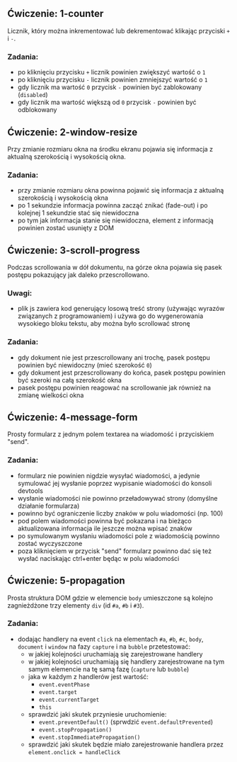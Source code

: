 Ćwiczenie: 1-counter
--------------------

Licznik, który można inkrementować lub dekrementować klikając przyciski `+` i `-`.

### Zadania:
- po kliknięciu przycisku `+` licznik powinien zwiększyć wartość o `1`
- po kliknięciu przycisku `-` licznik powinien zmniejszyć wartość o `1`
- gdy licznik ma wartość `0` przycisk `-` powinien być zablokowany (`disabled`)
- gdy licznik ma wartość większą od `0` przycisk `-` powinien być odblokowany

Ćwiczenie: 2-window-resize
--------------------------

Przy zmianie rozmiaru okna na środku ekranu pojawia się informacja z aktualną szerokością i wysokością okna.

### Zadania:
- przy zmianie rozmiaru okna powinna pojawić się informacja z aktualną szerokością i wysokością okna
- po 1 sekundzie informacja powinna zacząć znikać (fade-out) i po kolejnej 1 sekundzie stać się niewidoczna
- po tym jak informacja stanie się niewidoczna, element z informacją powinien zostać usunięty z DOM

Ćwiczenie: 3-scroll-progress
----------------------------

Podczas scrollowania w dół dokumentu, na górze okna pojawia się pasek postępu pokazujący jak daleko przescrollowano.

### Uwagi:
- plik js zawiera kod generujący losową treść strony (używając wyrazów związanych z programowaniem) i używa go do wygenerowania wysokiego bloku tekstu, aby można było scrollować stronę

### Zadania:
- gdy dokument nie jest przescrollowany ani trochę, pasek postępu powinien być niewidoczny (mieć szerokość `0`)
- gdy dokument jest przescrollowany do końca, pasek postępu powinien być szeroki na całą szerokość okna
- pasek postępu powinien reagować na scrollowanie jak również na zmianę wielkości okna

Ćwiczenie: 4-message-form
-------------------------

Prosty formularz z jednym polem textarea na wiadomość i przyciskiem "send".

### Zadania:
- formularz nie powinien nigdzie wysyłać wiadomości, a jedynie symulować jej wysłanie poprzez wypisanie wiadomości do konsoli devtools
- wysłanie wiadomości nie powinno przeładowywać strony (domyślne działanie formularza)
- powinno być ograniczenie liczby znaków w polu wiadomości (np. 100)
- pod polem wiadomości powinna być pokazana i na bieżąco aktualizowana informacja ile jeszcze można wpisać znaków
- po symulowanym wysłaniu wiadomości pole z wiadomością powinno zostać wyczyszczone
- poza kliknięciem w przycisk "send" formularz powinno dać się też wysłać naciskając ctrl+enter będąc w polu wiadomości

Ćwiczenie: 5-propagation
------------------------

Prosta struktura DOM gdzie w elemencie `body` umieszczone są kolejno zagnieżdżone trzy elementy `div` (id `#a`, `#b` i `#3`).

### Zadania:
- dodając handlery na event `click` na elementach `#a`, `#b`, `#c`, `body`, `document` i `window` na fazy `capture` i na `bubble` przetestować:
  - w jakiej kolejności uruchamiają się zarejestrowane handlery
  - w jakiej kolejności uruchamiają się handlery zarejestrowane na tym samym elemencie na tę samą fazę (`capture` lub `bubble`)
  - jaka w każdym z handlerów jest wartość:
    - `event.eventPhase`
    - `event.target`
    - `event.currentTarget`
    - `this`
  - sprawdzić jaki skutek przyniesie uruchomienie:
    - `event.preventDefault()` (sprwdzić `event.defaultPrevented`)
    - `event.stopPropagation()`
    - `event.stopImmediatePropagation()`
  - sprawdzić jaki skutek będzie miało zarejestrowanie handlera przez `element.onclick = handleClick`

